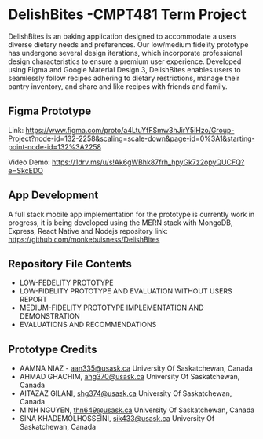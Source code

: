 # DelishBites -CMPT481 Term Project

DelishBites is an baking application designed to accommodate a users diverse dietary needs and preferences. Our low/medium fidelity prototype has undergone several design iterations, which incorporate professional design characteristics to ensure a premium user experience. Developed using Figma and Google Material Design 3, DelishBites enables users to seamlessly follow recipes adhering to dietary restrictions, manage their pantry inventory, and share and like recipes with friends and family.

## Figma Prototype

Link: https://www.figma.com/proto/a4LtuYfFSmw3hJirY5iHzo/Group-Project?node-id=132-2258&scaling=scale-down&page-id=0%3A1&starting-point-node-id=132%3A2258

Video Demo: https://1drv.ms/u/s!Ak6gWBhk87frh_hpyGk7z2opyQUCFQ?e=SkcEDO

## App Development
A full stack mobile app implementation for the prototype is currently work in progress, it is being developed using the MERN stack with MongoDB, Express, React Native and Nodejs
repository link: https://github.com/monkebuisness/DelishBites

## Repository File Contents
* LOW-FEDELITY PROTOTYPE
* LOW-FIDELITY PROTOTYPE AND EVALUATION WITHOUT USERS REPORT
* MEDIUM-FIDELITY PROTOTYPE IMPLEMENTATION AND DEMONSTRATION 
* EVALUATIONS AND RECOMMENDATIONS

## Prototype Credits

* AAMNA NIAZ - aan335@usask.ca University Of Saskatchewan, Canada
* AHMAD GHACHIM, ahg370@usask.ca University Of Saskatchewan, Canada
* AITAZAZ GILANI, shg374@usask.ca University Of Saskatchewan, Canada
* MINH NGUYEN, thn649@usask.ca University Of Saskatchewan, Canada
* SINA KHADEMOLHOSSEINI, sik433@usask.ca University Of Saskatchewan, Canada
